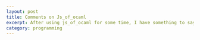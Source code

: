 ```yaml
---
layout: post
title: Comments on Js_of_ocaml
excerpt: After using js_of_ocaml for some time, I have something to say on it.
category: programming
---
```

